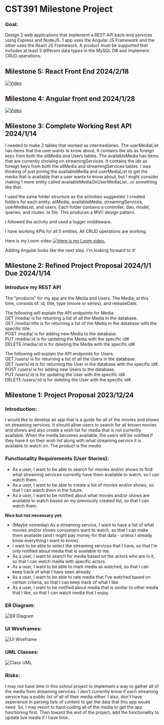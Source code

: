 # CST391 Milestone Project
### Goal:
Design 2 web applications that implement a REST API back-end services using Express and NodeJS.  1 app uses the Angular JS Framework and the other uses the React JS Framework.  A product must be supported that includes at least 3 different data types in the MySQL DB and implement CRUD operations. 

## Milestone 5: React Front End 2024/2/18
[![Video](images/Milestone5_video.png)](https://www.loom.com/share/bdaa07ee804a40bc88e716e5a5e935a1?sid=c113ab18-084b-4e70-9048-19e76dca6b40 "Here is my Loom video.")


## Milestone 4: Angular front end 2024/1/28

[![Video](images/video.png)](https://www.loom.com/share/e54be2bbe6784902ab9b4adc9fd5fd53?sid=876accb6-539e-4866-94c4-255d72c8562d "Here is my Loom video.")

## Milestone 3: Complete Working Rest API 2024/1/14
I needed to make 2 tables that worked as intermediaries. The userMediaList has items that the user wants to know about.  It contains the ids as foreign keys from both the allMedia and Users tables.  The availableMedia has items that are currently showing on streamingServices.  It contains the ids as foreign keys from both the allMedia and streamingServices tables.  I was thinking of just joining the availableMedia and userMediaList to get the media that is available that a user wants to know about, but I might consider making 1 more entity called availableMediaOnUserMediaList...or something like that.

I used the same folder structure as the activities suggested.  I created folders for each entity: allMedia, availableMedia, streamingServices, userMediaList, and users.  Each folder contains a controller, dao, model, queries, and routes .ts file.  This produces a MVC design pattern.  

I followed the activity and used a logger middleware. 

I have working APIs for all 5 entities. All CRUD operations are working.

Here is my Loom video
[![Here is my Loom video.](images/milestone3_loom_video_image.png)](https://www.loom.com/share/61cdd920e9314c4ba4efac272de1b847?sid=8e02da76-eaf2-4079-b81a-b009a725739f "Here is my Loom video.")

Adding Angular looks like the next step.  I'm looking forward to it!

## Milestone 2: Refined Project Proposal 2024/1/1 Due 2024/1/14
### Introduce my REST API
The "products" for my app are the Media and Users.  The Media, at this time, consists of: id, title, type (movie or series), and releaseDate.  

The following will explain the API endpoints for Media: <br>
GET /media/ is for returning a list of all the Media in the database. <br>
GET /media/:title is for returning a list of the Media in the database with the specific title. <br>
POST /media/ is for adding new Media to the database. <br>
PUT /media/:id is for updating the Media with the specific id#. <br>
DELETE /media/:id is for deleting the Media with the specific id#.

The following will explain the API endpoints for Users: <br>
GET /users/ is for returning a list of all the Users in the database. <br>
GET /users/:id is for returning the User in the database with the specific id#. <br>
POST /users/ is for adding new Users to the database. <br>
PUT /users/:id is for updating the User with the specific id#. <br>
DELETE /users/:id is for deleting the User with the specific id#.

## Milestone 1: Project Proposal 2023/12/24 

### Introduction:

I would like to develop an app that is a guide for all of the movies and shows on streaming services.  It should allow users to search for all known movies and shows and also create a wish list for media that is not currently available.  When the media becomes available, the users will be notified if they have it on their wish list along with what streaming service it is available to watch on.  The product is the _media_. 

### Functionality Requirements (User Stories):

- As a user, I want to be able to search for movies and/or shows to find what streaming services currently have them available to watch, so I can watch them.
- As a user, I want to be able to create a list of movies and/or shows, so that I can watch them in the future.
- As a user, I want to be notified about what movies and/or shows are available to watch based on my previously created list, so that I can watch them.

**Nice but not necessary yet:**
- (Maybe someday) As a streaming service, I want to have a list of what movies and/or shows consumers want to watch, so that I can make them available (and I might pay money for that data - unless I already know everything I want to know).
- I want to be able to select the streaming services that I have, so that I'm only notified about media that is available to me.
- As a user, I want to search for media based on the actors who are in it, so that I can watch media with specific actors.
- As a user, I want to be able to mark media as watched, so that I can keep track of what I have seen already.
- As a user, I want to be able to rate media that I've watched based on certain criteria, so that I can keep track of what I like.
- As a user, I want to be notified about media that is similar to other media that I like, so that I can watch media that I enjoy.

### ER Diagram:
![ER Diagram](images/Schema_image.png)

### UI Wireframes:
![UI Wireframe](images/Wireframe.drawio.png)

### UML Classes:
![Class UML](images/Class_UML.drawio.png)

### Risks:

I may not have time in this school project to implement a way to gather all of the media from streaming services.  I don't currently know if each streaming service has a public list of all of their media either.  I also, don't have experience in parsing lists of content to get the data that this app would need.  So, I may resort to hard-coding all of the media to get the app functioning first.  Then toward the end of the project, add the functionality to update live media if I have time.
